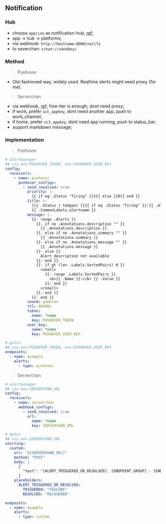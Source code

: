 ## Notification

### Hub

- choose `apprise` as notification-hub, [ref](https://hub.docker.com/r/caronc/apprise);
- app -> hub -> platforms;
- via webhook: `http://hostname:8000/notify`
- to severchan: `schan://sendkey/`

### Method

> Pushover

- Old-fashioned way, widely used. Realtime alerts might need proxy (for me).

> Serverchan

- via webhook, [ref](https://sct.ftqq.com/); free-tier is enough; dont need proxy;
- if work, prefer `sct_appkey`, dont need another app, push to work_channel;
- if home, prefer `sc3_appkey`, dont need app running, push to status_bar;
- support markdown message;

### Implementation

> Pushover

```yaml
# alertmanager
## via env:PUSHOVER_TOKEN, env:PUSHOVER_USER_KEY
config:
  receivers:
    - name: pushover
      pushover_configs:
        - send_resolved: true
          priority: |-
            {{ if eq .Status "firing" }}1{{ else }}0{{ end }}
          title: >-
            [{{ .Status | toUpper }}{{ if eq .Status "firing" }}:{{ .Alerts.Firing | len }}{{ end }}]
            {{ .CommonLabels.alertname }}
          message: |-
            {{- range .Alerts }}
              {{- if ne .Annotations.description "" }}
                {{ .Annotations.description }}
              {{- else if ne .Annotations.summary "" }}
                {{ .Annotations.summary }}
              {{- else if ne .Annotations.message "" }}
                {{ .Annotations.message }}
              {{- else }}
                Alert description not available
              {{- end }}
              {{- if gt (len .Labels.SortedPairs) 0 }}
                <small>
                  {{- range .Labels.SortedPairs }}
                    <b>{{ .Name }}:</b> {{ .Value }}
                  {{- end }}
                </small>
              {{- end }}
            {{- end }}
          sound: gamelan
          ttl: 86400s
          token:
            name: *name
            key: PUSHOVER_TOKEN
          user_key:
            name: *name
            key: PUSHOVER_USER_KEY

# gatus
## via env:PUSHOVER_TOKEN, env:PUSHOVER_USER_KEY
endpoints:
  - name: example
    alerts:
      - type: pushover

```

> Serverchan

```yaml
# alertmanager
## via env:SERVERCHAN_URL
config:
  receivers:
    - name: serverchan
      webhook_configs:
        - send_resolved: true
          url:
            name: *name
            key: SERVERCHAN_URL

# gatus
## via env:SERVERCHAN_URL
alerting:
  custom:
    url: "${SERVERCHAN_URL}"
    method: "POST"
    body: |
      {
        "text": "[ALERT_TRIGGERED_OR_RESOLVED]: [ENDPOINT_GROUP] - [ENDPOINT_NAME] - [ALERT_DESCRIPTION] - [RESULT_ERRORS]"
      }
    placeholders:
      ALERT_TRIGGERED_OR_RESOLVED:
        TRIGGERED: "FAILURE"
        RESOLVED: "RECOVERED"

endpoints:
  - name: example
    alerts:
      - type: custom
```
